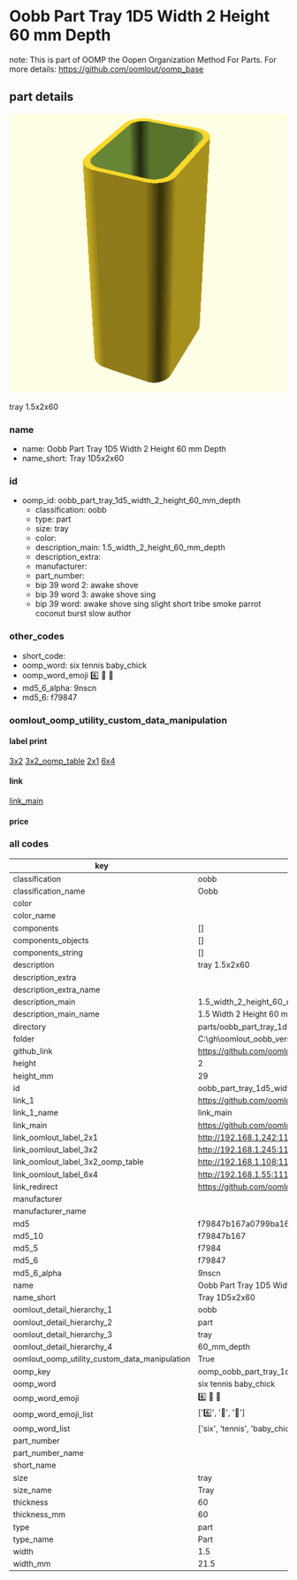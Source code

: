 # Oobb Part Tray 1D5 Width 2 Height 60 mm Depth  

note: This is part of OOMP the Oopen Organization Method For Parts. For more details: https://github.com/oomlout/oomp_base

##  part details
  

[![](3dpr.png)](3dpr.png)

tray 1.5x2x60



### name
* name: Oobb Part Tray 1D5 Width 2 Height 60 mm Depth
* name_short: Tray 1D5x2x60 
### id
* oomp_id: oobb_part_tray_1d5_width_2_height_60_mm_depth
  * classification: oobb
  * type: part
  * size: tray
  * color: 
  * description_main: 1.5_width_2_height_60_mm_depth
  * description_extra: 
  * manufacturer: 
  * part_number: 
  * bip 39 word 2: awake shove
  * bip 39 word 3: awake shove sing
  * bip 39 word: awake shove sing slight short tribe smoke parrot coconut burst slow author

### other_codes
* short_code: 
* oomp_word: six tennis baby_chick
* oomp_word_emoji :six: :tennis: :baby_chick:
* md5_6_alpha: 9nscn
* md5_6: f79847






### oomlout_oomp_utility_custom_data_manipulation
#### label print
[3x2](http://192.168.1.245:1112/?label=oomp%209nscn)
[3x2_oomp_table](http://192.168.1.108:1112/?label=oomp%209nscn)
[2x1](http://192.168.1.242:1112/?label=oomp%209nscn)
[6x4](http://192.168.1.55:1112/?label=oomp%209nscn)    

#### link

[link_main](https://github.com/oomlout/oomlout_oobb_version_4_generated_parts/tree/main/navigation_oomp/oobb/part/tray/1.5_width_2_height_60_mm_depth/part)                              

#### price







### all codes 
| key | value |  
| --- | --- |  
| classification | oobb |  
| classification_name | Oobb |  
| color |  |  
| color_name |  |  
| components | [] |  
| components_objects | [] |  
| components_string | [] |  
| description | tray 1.5x2x60 |  
| description_extra |  |  
| description_extra_name |  |  
| description_main | 1.5_width_2_height_60_mm_depth |  
| description_main_name | 1.5 Width 2 Height 60 mm Depth |  
| directory | parts/oobb_part_tray_1d5_width_2_height_60_mm_depth |  
| folder | C:\gh\oomlout_oobb_version_4_generated_parts\parts\oobb_part_tray_1d5_width_2_height_60_mm_depth |  
| github_link | https://github.com/oomlout/oomlout_oomp_part_src/tree/main/parts/oobb_part_tray_1d5_width_2_height_60_mm_depth |  
| height | 2 |  
| height_mm | 29 |  
| id | oobb_part_tray_1d5_width_2_height_60_mm_depth |  
| link_1 | https://github.com/oomlout/oomlout_oobb_version_4_generated_parts/tree/main/navigation_oomp/oobb/part/tray/1.5_width_2_height_60_mm_depth/part |  
| link_1_name | link_main |  
| link_main | https://github.com/oomlout/oomlout_oobb_version_4_generated_parts/tree/main/navigation_oomp/oobb/part/tray/1.5_width_2_height_60_mm_depth/part |  
| link_oomlout_label_2x1 | http://192.168.1.242:1112/?label=oomp%209nscn |  
| link_oomlout_label_3x2 | http://192.168.1.245:1112/?label=oomp%209nscn |  
| link_oomlout_label_3x2_oomp_table | http://192.168.1.108:1112/?label=oomp%209nscn |  
| link_oomlout_label_6x4 | http://192.168.1.55:1112/?label=oomp%209nscn |  
| link_redirect | https://github.com/oomlout/oomlout_oobb_version_4_generated_parts/tree/main/parts/oobb_tray_1d5_02_60 |  
| manufacturer |  |  
| manufacturer_name |  |  
| md5 | f79847b167a0799ba1636cbb92b1c081 |  
| md5_10 | f79847b167 |  
| md5_5 | f7984 |  
| md5_6 | f79847 |  
| md5_6_alpha | 9nscn |  
| name | Oobb Part Tray 1D5 Width 2 Height 60 mm Depth |  
| name_short | Tray 1D5x2x60  |  
| oomlout_detail_hierarchy_1 | oobb |  
| oomlout_detail_hierarchy_2 | part |  
| oomlout_detail_hierarchy_3 | tray |  
| oomlout_detail_hierarchy_4 | 60_mm_depth |  
| oomlout_oomp_utility_custom_data_manipulation | True |  
| oomp_key | oomp_oobb_part_tray_1d5_width_2_height_60_mm_depth |  
| oomp_word | six tennis baby_chick |  
| oomp_word_emoji | :six: :tennis: :baby_chick: |  
| oomp_word_emoji_list | [':six:', ':tennis:', ':baby_chick:'] |  
| oomp_word_list | ['six', 'tennis', 'baby_chick'] |  
| part_number |  |  
| part_number_name |  |  
| short_name |  |  
| size | tray |  
| size_name | Tray |  
| thickness | 60 |  
| thickness_mm | 60 |  
| type | part |  
| type_name | Part |  
| width | 1.5 |  
| width_mm | 21.5 |  
